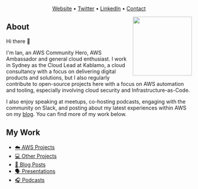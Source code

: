 <p align="center"><a href="https://onecloudplease.com">Website</a> • <a href="https://twitter.com/iann0036">Twitter</a> • <a href="https://www.linkedin.com/in/iann0036">LinkedIn</a> • <a href="https://onecloudplease.com/contact">Contact</a></p>

[<img align="right" width="160" src="https://onecloudplease.com/images/other/HeroAmbassadorLogo.png" />](https://aws.amazon.com/developer/community/heroes/ian-mckay/)

## About

Hi there 👋

I'm Ian, an AWS Community Hero, AWS Ambassador and general cloud enthusiast. I work in Sydney as the Cloud Lead at Kablamo, a cloud consultancy with a focus on delivering digital products and solutions, but I also regularly contribute to open-source projects here with a focus on AWS automation and tooling, especially involving cloud security and Infrastructure-as-Code.

I also enjoy speaking at meetups, co-hosting podcasts, engaging with the community on Slack, and posting about my latest experiences within AWS on my [blog](https://onecloudplease.com/blog/). You can find more of my work below.

## My Work

- [:cloud: AWS Projects](https://github.com/iann0036/iann0036/blob/master/CONTENT.md#aws-projects)
- [:computer: Other Projects](https://github.com/iann0036/iann0036/blob/master/CONTENT.md#other-projects)
- [:pencil: Blog Posts](https://onecloudplease.com/blog)
- [:speaking_head: Presentations](https://github.com/iann0036/iann0036/blob/master/CONTENT.md#presentations)
- [:headphones: Podcasts](https://github.com/iann0036/iann0036/blob/master/CONTENT.md#podcasts)
